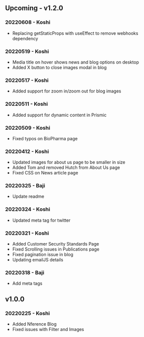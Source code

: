 ## Upcoming - v1.2.0

### 20220608 - Koshi
- Replacing getStaticProps with useEffect to remove webhooks dependency

### 20220519 - Koshi
- Media title on hover shows news and blog options on desktop
- Added X button to close images modal in blog

### 20220517 - Koshi
- Added support for zoom in/zoom out for blog images

### 20220511 - Koshi
- Added support for dynamic content in Prismic

### 20220509 - Koshi
- Fixed typos on BioPharma page

### 20220412 - Koshi
- Updated images for about us page to be smaller in size
- Added Tom and removed Hutch from About Us page
- Fixed CSS on News article page

### 20220325 - Baji
* Update readme

### 20220324 - Koshi
- Updated meta tag for twitter

### 20220321 - Koshi
- Added Customer Security Standards Page
- Fixed Scrolling issues in Publications page
- Fixed pagination issue in blog
- Updating emailJS details

### 20220318 - Baji
* Add meta tags

## v1.0.0
### 20220225 - Koshi
- Added Nference Blog 
- Fixed issues with Filter and Images
